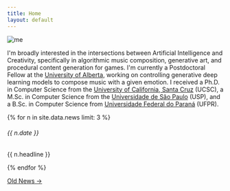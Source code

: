 ```yaml
---
title: Home
layout: default
---
```


<div class="container">
  <div class="row align-items-center">
    <div class="col-lg-3">
      <img class="profile-picture" src="{{'/assets/images/avatar.png' | relative_url}}" alt="me"/>
    </div>
    <div class="col-lg">
      <p>
      I'm broadly interested in the intersections between Artificial Intelligence and Creativity, specifically in
      algorithmic music composition, generative art, and procedural content generation for games. I'm currently a Postdoctoral Fellow at the <a href="https://www.ualberta.ca">University of Alberta</a>, working on controlling generative deep learning models to compose music with a given emotion. I received a Ph.D. in Computer Science from the <a href="https://www.ucsc.edu">University of California, Santa Cruz</a> (UCSC), a M.Sc. in Computer Science from the <a href="https://www.usp.br">Universidade de São Paulo</a> (USP), and a B.Sc. in Computer Science from <a href="https://www.ufpr.br">Universidade Federal do Paraná</a> (UFPR).
      </p>
    </div>
  </div>
</div>

<div class="pt-4">
  {% for n in site.data.news limit: 3 %}
  <div class="card mb-2 bg-light border-0">
    <div class="card-body align-items-center">
      <h6 class="card-title fw-bold">{{ n.date }}</h6>
      <p class="card-text">{{ n.headline }}</p>
    </div>
  </div>
  {% endfor %}

  <p class="text-end pt-2">
    <a class="fw-light" href="news.html">
      Old News →
    </a>
  </p>
</div>
